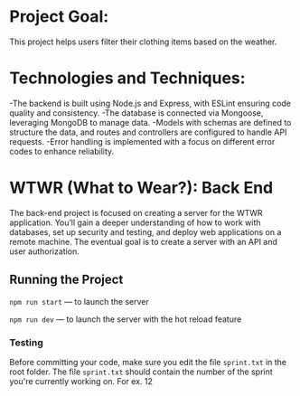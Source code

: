 # Project Goal:
This project helps users filter their clothing items based on the weather. 

# Technologies and Techniques:
-The backend is built using Node.js and Express, with ESLint ensuring code quality and consistency. 
-The database is connected via Mongoose, leveraging MongoDB to manage data. 
-Models with schemas are defined to structure the data, and routes and controllers are configured to handle API requests. 
-Error handling is implemented with a focus on different error codes to enhance reliability.

# WTWR (What to Wear?): Back End
The back-end project is focused on creating a server for the WTWR application. You’ll gain a deeper understanding of how to work with databases, set up security and testing, and deploy web applications on a remote machine. The eventual goal is to create a server with an API and user authorization.
## Running the Project
`npm run start` — to launch the server 

`npm run dev` — to launch the server with the hot reload feature

### Testing
Before committing your code, make sure you edit the file `sprint.txt` in the root folder. The file `sprint.txt` should contain the number of the sprint you're currently working on. For ex. 12
